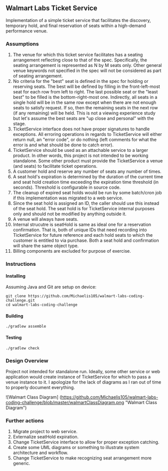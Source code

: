 ## Walmart Labs Ticket Service
Implementation of a simple ticket service that facilitates the discovery, temporary hold, and final reservation of seats
within a high-demand performance venue.

### Assumptions
1. The venue for which this ticket service facilitates has a seating arrangement reflecting close to that of the spec. Specifically, the seating arrangement is represented as N by M seats only. Other general venue keywords not specified in the spec will not be considered as part of seating arrangement.
2. No criteria for the "best" seat is defined in the spec for holding or reserving seats. The best will be defined
by filling in the front-left-most seat for each row from left to right. The last possible seat or the "least best" to be 
filled is the bottom-right-most one. Indirectly, all seats in a single hold will be in the same row except when there are 
not enough seats to satisfy request. If so, then the remaining seats in the next row (if any remaining) will be held.
This is not a viewing experience study but let's assume the best seats are "up close and personal" with the stage.
3. TicketService interface does not have proper signatures to handle exceptions. All erroring operations in regards to TicketService will either return null, an "error code", or do nothing (left comments for what the error is and what should be done to catch error).
4. TicketService should be used as an attachable service to a larger product. In other words, this project is not intended to be working standalone. Some other product must provide the TicketService a venue (and seats) to facilitate ticket operations.
4. A customer hold and reserve any number of seats any number of times.
5. A seat hold's expiration is determined by the duration of the current time and seat hold creation time exceeding the expiration time threshold (in seconds). Threshold is configurable in source code. 
6. The cleanup of expired seat holds would be run by some batch/cron job if this implementation was migrated to a web service.
7. Since the seat hold is assigned an ID, the caller should use this instead of the seat hold. The seat hold is for TicketService internal purposes only and should not be modified by anything outside it.
8. A venue will always have seats.
9. Internal strucutre is seatHold is same as ideal one for a reservation confirmation. That is, both of unique IDs that need recording into TicketService for future reference and each hold seats to which the customer is entitled to via purchase. Both a seat hold and confirmation will share the same object type.
10. Billing components are excluded for purpose of exercise.

### Instructions

#### Installing

Assuming Java and Git are setup on device:
```
git clone https://github.com/Michaelis105/walmart-labs-coding-challenge.git
cd walmart-labs-coding-challenge
```

#### Building

`./gradlew assemble`

#### Testing

`./gradlew check`

### Design Overview
Project not intended for standalone run. Ideally, some other service or web application would create instance of TicketService
for which to pass a venue instance to it. I apologize for the lack of diagrams as I ran out of time to properly document everything.

![Walmart Class Diagram] (https://github.com/Michaelis105/walmart-labs-coding-challenge/blob/master/walmartClassDiagram.png "Walmart Class Diagram")

### Further actions
1. Migrate project to web service.
2. Externalize seatHold expiration.
3. Change TicketService interface to allow for proper exception catching.
4. Create some UML diagrams or something to illustrate system architecture and workflow.
5. Change TicketService to make recognizing seat arrangement more generic.

